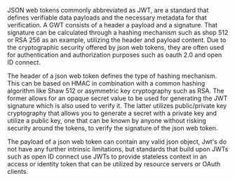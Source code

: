 JSON web tokens commonly abbreviated as JWT, are a standard that defines verifiable data payloads and the necessary metadata for that verification. A GWT consists of a header a payload and a signature. That signature can be calculated through a hashing mechanism such as shop 512 or RSA 256 as an example, utilizing the header and payload content. Due to the cryptographic security offered by json web tokens, they are often used for authentication and authorization purposes such as oauth 2.0 and open ID connect.

The header of a json web token defines the type of hashing mechanism. This can be based on HMAC in combination with a common hashing algorithm like Shaw 512 or asymmetric key cryptography such as RSA. The former allows for an opaque secret value to be used for generating the JWT signature which is also used to verify it. The latter utilizes public/private key cryptography that allows you to generate a secret with a private key and utilize a public key, one that can be known by anyone without risking security around the tokens, to verify the signature of the json web token.

The payload of a json web token can contain any valid json object, Jwt's do not have any further intrinsic limitations, but standards that build upon JWTs such as open ID connect use JWTs to provide stateless context in an access or identity token that can be utilized by resource servers or OAuth clients.
